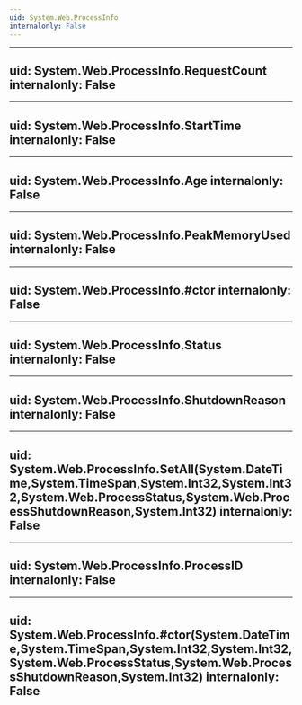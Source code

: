 ```yaml
---
uid: System.Web.ProcessInfo
internalonly: False
---
```


---
uid: System.Web.ProcessInfo.RequestCount
internalonly: False
---

---
uid: System.Web.ProcessInfo.StartTime
internalonly: False
---

---
uid: System.Web.ProcessInfo.Age
internalonly: False
---

---
uid: System.Web.ProcessInfo.PeakMemoryUsed
internalonly: False
---

---
uid: System.Web.ProcessInfo.#ctor
internalonly: False
---

---
uid: System.Web.ProcessInfo.Status
internalonly: False
---

---
uid: System.Web.ProcessInfo.ShutdownReason
internalonly: False
---

---
uid: System.Web.ProcessInfo.SetAll(System.DateTime,System.TimeSpan,System.Int32,System.Int32,System.Web.ProcessStatus,System.Web.ProcessShutdownReason,System.Int32)
internalonly: False
---

---
uid: System.Web.ProcessInfo.ProcessID
internalonly: False
---

---
uid: System.Web.ProcessInfo.#ctor(System.DateTime,System.TimeSpan,System.Int32,System.Int32,System.Web.ProcessStatus,System.Web.ProcessShutdownReason,System.Int32)
internalonly: False
---
